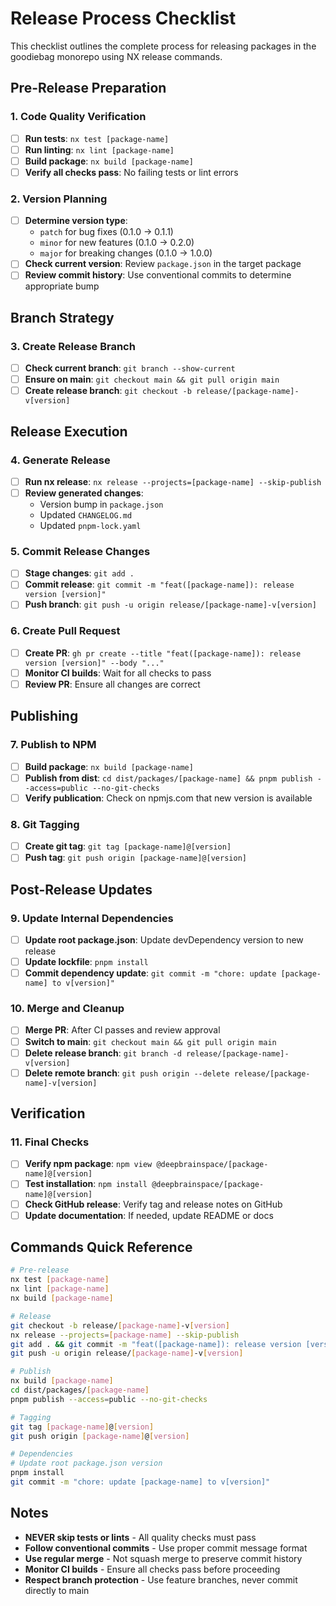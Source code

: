 # Release Process Checklist

This checklist outlines the complete process for releasing packages in the
goodiebag monorepo using NX release commands.

## Pre-Release Preparation

### 1. Code Quality Verification

- [ ] **Run tests**: `nx test [package-name]`
- [ ] **Run linting**: `nx lint [package-name]`
- [ ] **Build package**: `nx build [package-name]`
- [ ] **Verify all checks pass**: No failing tests or lint errors

### 2. Version Planning

- [ ] **Determine version type**:
  - `patch` for bug fixes (0.1.0 → 0.1.1)
  - `minor` for new features (0.1.0 → 0.2.0)
  - `major` for breaking changes (0.1.0 → 1.0.0)
- [ ] **Check current version**: Review `package.json` in the target package
- [ ] **Review commit history**: Use conventional commits to determine
      appropriate bump

## Branch Strategy

### 3. Create Release Branch

- [ ] **Check current branch**: `git branch --show-current`
- [ ] **Ensure on main**: `git checkout main && git pull origin main`
- [ ] **Create release branch**:
      `git checkout -b release/[package-name]-v[version]`

## Release Execution

### 4. Generate Release

- [ ] **Run nx release**: `nx release --projects=[package-name] --skip-publish`
- [ ] **Review generated changes**:
  - Version bump in `package.json`
  - Updated `CHANGELOG.md`
  - Updated `pnpm-lock.yaml`

### 5. Commit Release Changes

- [ ] **Stage changes**: `git add .`
- [ ] **Commit release**:
      `git commit -m "feat([package-name]): release version [version]"`
- [ ] **Push branch**: `git push -u origin release/[package-name]-v[version]`

### 6. Create Pull Request

- [ ] **Create PR**:
      `gh pr create --title "feat([package-name]): release version [version]" --body "..."`
- [ ] **Monitor CI builds**: Wait for all checks to pass
- [ ] **Review PR**: Ensure all changes are correct

## Publishing

### 7. Publish to NPM

- [ ] **Build package**: `nx build [package-name]`
- [ ] **Publish from dist**:
      `cd dist/packages/[package-name] && pnpm publish --access=public --no-git-checks`
- [ ] **Verify publication**: Check on npmjs.com that new version is available

### 8. Git Tagging

- [ ] **Create git tag**: `git tag [package-name]@[version]`
- [ ] **Push tag**: `git push origin [package-name]@[version]`

## Post-Release Updates

### 9. Update Internal Dependencies

- [ ] **Update root package.json**: Update devDependency version to new release
- [ ] **Update lockfile**: `pnpm install`
- [ ] **Commit dependency update**:
      `git commit -m "chore: update [package-name] to v[version]"`

### 10. Merge and Cleanup

- [ ] **Merge PR**: After CI passes and review approval
- [ ] **Switch to main**: `git checkout main && git pull origin main`
- [ ] **Delete release branch**:
      `git branch -d release/[package-name]-v[version]`
- [ ] **Delete remote branch**:
      `git push origin --delete release/[package-name]-v[version]`

## Verification

### 11. Final Checks

- [ ] **Verify npm package**:
      `npm view @deepbrainspace/[package-name]@[version]`
- [ ] **Test installation**:
      `npm install @deepbrainspace/[package-name]@[version]`
- [ ] **Check GitHub release**: Verify tag and release notes on GitHub
- [ ] **Update documentation**: If needed, update README or docs

## Commands Quick Reference

```bash
# Pre-release
nx test [package-name]
nx lint [package-name]
nx build [package-name]

# Release
git checkout -b release/[package-name]-v[version]
nx release --projects=[package-name] --skip-publish
git add . && git commit -m "feat([package-name]): release version [version]"
git push -u origin release/[package-name]-v[version]

# Publish
nx build [package-name]
cd dist/packages/[package-name]
pnpm publish --access=public --no-git-checks

# Tagging
git tag [package-name]@[version]
git push origin [package-name]@[version]

# Dependencies
# Update root package.json version
pnpm install
git commit -m "chore: update [package-name] to v[version]"
```

## Notes

- **NEVER skip tests or lints** - All quality checks must pass
- **Follow conventional commits** - Use proper commit message format
- **Use regular merge** - Not squash merge to preserve commit history
- **Monitor CI builds** - Ensure all checks pass before proceeding
- **Respect branch protection** - Use feature branches, never commit directly to
  main
